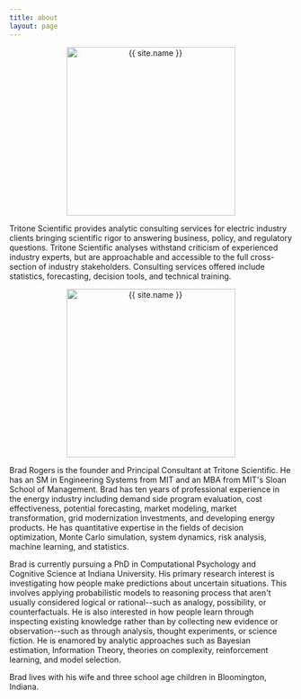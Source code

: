 ```yaml
---
title: about
layout: page
---
```

<div align="center"><img class="selfie" width ="300px" align="center" alt="{{ site.name }}" onmouseover="this.style.box-shadow='0 0px 4px 0 rgba(0,0,0,0.18), 0 0px 12px 0 rgba(0,0,0,0.15)
'; this.style.opacity='0.8';" src="{% if site.external-image %}{{ site.picture }}{% else %}{{ site.url }}/{{ site.picture }}{% endif %}" style="display:inline" /></div>

<p>Tritone Scientific provides analytic consulting services for electric industry clients bringing scientific rigor to answering business, policy, and regulatory questions. Tritone Scientific analyses withstand criticism of experienced industry experts, but are approachable and accessible to the full cross-section of industry stakeholders. Consulting services offered include statistics, forecasting, decision tools, and technical training.</p>

<div align="center"><img class="selfie" width ="300px" align="center" alt="{{ site.name }}" onmouseover="this.style.box-shadow='0 0px 4px 0 rgba(0,0,0,0.18), 0 0px 12px 0 rgba(0,0,0,0.15)
'; this.style.opacity='0.8';" src="{% if site.external-image %}{{ site.picture }}{% else %}{{ site.url }}/assets/images/head.jpg{% endif %}" style="display:inline" /></div>

<p>Brad Rogers is the founder and Principal Consultant at Tritone Scientific. He has an SM in Engineering Systems from MIT and an MBA from MIT's Sloan School of Management. Brad has ten years of professional experience in the energy industry including demand side program evaluation, cost effectiveness, potential forecasting, market modeling, market transformation, grid modernization investments, and developing energy products. He has quantitative expertise in the fields of decision optimization, Monte Carlo simulation, system dynamics, risk analysis, machine learning, and statistics.</p>

<p> Brad is currently pursuing a PhD in Computational Psychology and Cognitive Science at Indiana University. His primary research interest is investigating how people make predictions about uncertain situations. This involves applying probabilistic models to reasoning process that aren't usually considered logical or rational--such as analogy, possibility, or counterfactuals. He is also interested in how people learn through inspecting existing knowledge rather than by collecting new evidence or observation--such as through analysis, thought experiments, or science fiction. He is enamored by analytic approaches such as Bayesian estimation, Information Theory, theories on complexity, reinforcement learning, and model selection.</p>

<p>Brad lives with his wife and three school age children in Bloomington, Indiana. </p>

<!---
<h2>Skills</h2>
<ul class="skill-list">
	<li>HTML - Jade - Haml - Erb</li>
	<li>Responsive (Mobile First)</li>
	<li>CSS (Stylus, Sass, Less)</li>
	<li>Css Frameworks (Bootstrap, Foundation)</li>
	<li>Javascript (Design Patterns, Testes)</li>
	<li>NodeJS</li>
	<li>AngularJS - ReactJS</li>
	<li>Grunt - Gulp - Yeoman</li>
	<li>Git</li>
	<li>PHP</li>
	<li>Python</li>
	<li>MySQL - MongoDB</li>
	<li>Scrum and Kanban</li>
	<li>TDD e Continuous Integration</li>
</ul>
-->

